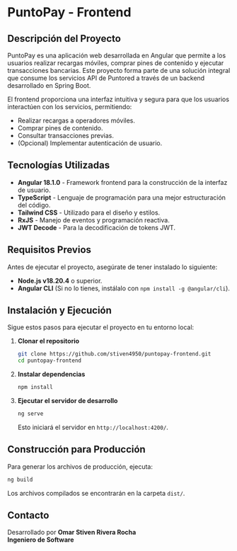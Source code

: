 # PuntoPay - Frontend

## Descripción del Proyecto

PuntoPay es una aplicación web desarrollada en Angular que permite a los usuarios realizar recargas móviles, comprar pines de contenido y ejecutar transacciones bancarias. Este proyecto forma parte de una solución integral que consume los servicios API de Puntored a través de un backend desarrollado en Spring Boot.

El frontend proporciona una interfaz intuitiva y segura para que los usuarios interactúen con los servicios, permitiendo:
- Realizar recargas a operadores móviles.
- Comprar pines de contenido.
- Consultar transacciones previas.
- (Opcional) Implementar autenticación de usuario.

## Tecnologías Utilizadas

- **Angular 18.1.0** - Framework frontend para la construcción de la interfaz de usuario.
- **TypeScript** - Lenguaje de programación para una mejor estructuración del código.
- **Tailwind CSS** - Utilizado para el diseño y estilos.
- **RxJS** - Manejo de eventos y programación reactiva.
- **JWT Decode** - Para la decodificación de tokens JWT.

## Requisitos Previos

Antes de ejecutar el proyecto, asegúrate de tener instalado lo siguiente:
- **Node.js v18.20.4** o superior.
- **Angular CLI** (Si no lo tienes, instálalo con `npm install -g @angular/cli`).

## Instalación y Ejecución

Sigue estos pasos para ejecutar el proyecto en tu entorno local:

1. **Clonar el repositorio**
   ```sh
   git clone https://github.com/stiven4950/puntopay-frontend.git
   cd puntopay-frontend
   ```

2. **Instalar dependencias**
   ```sh
   npm install
   ```

3. **Ejecutar el servidor de desarrollo**
   ```sh
   ng serve
   ```
   Esto iniciará el servidor en `http://localhost:4200/`.

## Construcción para Producción

Para generar los archivos de producción, ejecuta:
```sh
ng build
```
Los archivos compilados se encontrarán en la carpeta `dist/`.

## Contacto

Desarrollado por **Omar Stiven Rivera Rocha**  
**Ingeniero de Software**

